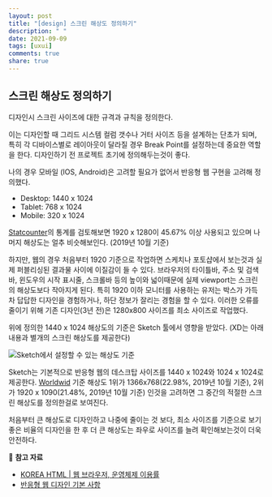 ```yaml
---
layout: post
title: "[design] 스크린 해상도 정의하기"
description: " "
date: 2021-09-09
tags: [uxui]
comments: true
share: true
---
```



## 스크린 해상도 정의하기

디자인시 스크린 사이즈에 대한 규격과 규칙을 정의한다. 

이는 디자인할 때 그리드 시스템 컬럼 갯수나 거터 사이즈 등을 설계하는 단초가 되며, 특히 각 디바이스별로 레이아웃이 달라질 경우 Break Point를 설정하는데 중요한 역할을 한다. 디자인하기 전 프로젝트 초기에 정의해두는것이 좋다. 

나의 경우 모바일 (IOS, Android)은 고려할 필요가 없어서 반응형 웹 구현을 고려해 정의했다.

* Desktop: 1440 x 1024
* Tablet: 768 x 1024
* Mobile: 320 x 1024

 [Statcounter](https://gs.statcounter.com/screen-resolution-stats/desktop/south-korea)의 통계를 검토해보면 1920 x 1280이 45.67% 이상 사용되고 있으며 나머지 해상도는 얼추 비슷해보인다. (2019년 10월 기준)

 하지만, 웹의 경우 처음부터 1920 기준으로 작업하면 스케치나 포토샵에서 보는것과 실제 퍼블리싱된 결과물 사이에 이질감이 들 수 있다. 브라우저의 타이틀바, 주소 및 검색바, 윈도우의 시작 표시줄, 스크롤바 등의 높이와 넓이때문에 실제 viewport는 스크린의 해상도보다 작아지게 된다. 특히 1920 이하 모니터를 사용하는 유저는 박스가 가득차 답답한 디자인을 경험하거나, 하단 정보가 잘리는 경험을 할 수 있다. 이러한 오류를 줄이기 위해 기존 디자인(3년 전)은 1280x800 사이즈를 최소 사이즈로 작업했다.

 위에 정의한 1440 x 1024 해상도의 기준은 Sketch 툴에서 영향을 받았다. (XD는 아래 내용과 별개의 스크린 해상도를 제공한다)

![Sketch에서 설정할 수 있는 해상도 기준](https://github.com/onlyeon/TIL/blob/master/%40images/screen-resolution.png) 

 Sketch는 기본적으로 반응형 웹의 데스크탑 사이즈를 1440 x 1024와 1024 x 1024로 제공한다. [Worldwid](https://gs.statcounter.com/screen-resolution-stats/desktop/worldwide) 기준 해상도 1위가 1366x768(22.98%, 2019년 10월 기준), 2위가 1920 x 1090(21.48%, 2019년 10월 기준) 인것을 고려하면 그 중간의 적절한 스크린 해상도를 정의한걸로 보여진다.

 처음부터 큰 해상도로 디자인하고 나중에 줄이는 것 보다, 최소 사이즈를 기준으로 보기 좋은 비율의 디자인을 한 후 더 큰 해상도는 좌우로 사이즈를 늘려 확인해보는것이 더욱 안전하다.

📖 **참고 자료**

* [KOREA HTML | 웹 브라우저, 운영체제 이용률](https://www.koreahtml5.kr/front/stats/browser/browserUseStats.do)
* [반응형 웹 디자인 기본 사항](https://developers.google.com/web/fundamentals/design-and-ux/responsive?hl=ko)